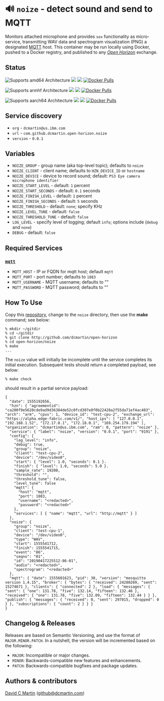 # &#128266; `noize` - detect sound and send to MQTT

Monitors attached microphone and provides `sox` functionality as micro-service, transmitting WAV data and spectrogram visualization (PNG) a designated [MQTT][mqtt-org] host.  This container may be run locally using Docker, pushed to a Docker registry, and published to any [_Open Horizon_][open-horizon] exchange.

[mqtt-org]: http://mqtt.org/
[motion-project-io]: https://motion-project.github.io/

## Status

![Supports amd64 Architecture][amd64-shield]
[![](https://images.microbadger.com/badges/image/dcmartin/amd64_com.github.dcmartin.open-horizon.noize.svg)](https://microbadger.com/images/dcmartin/amd64_com.github.dcmartin.open-horizon.noize "Get your own image badge on microbadger.com")
[![](https://images.microbadger.com/badges/version/dcmartin/amd64_com.github.dcmartin.open-horizon.noize.svg)](https://microbadger.com/images/dcmartin/amd64_com.github.dcmartin.open-horizon.noize "Get your own version badge on microbadger.com")
[![Docker Pulls][pulls-amd64]][docker-amd64]

[docker-amd64]: https://hub.docker.com/r/dcmartin/amd64_com.github.dcmartin.open-horizon.noize
[pulls-amd64]: https://img.shields.io/docker/pulls/dcmartin/amd64_com.github.dcmartin.open-horizon.noize.svg

![Supports armhf Architecture][arm-shield]
[![](https://images.microbadger.com/badges/image/dcmartin/arm_com.github.dcmartin.open-horizon.noize.svg)](https://microbadger.com/images/dcmartin/arm_com.github.dcmartin.open-horizon.noize "Get your own image badge on microbadger.com")
[![](https://images.microbadger.com/badges/version/dcmartin/arm_com.github.dcmartin.open-horizon.noize.svg)](https://microbadger.com/images/dcmartin/arm_com.github.dcmartin.open-horizon.noize "Get your own version badge on microbadger.com")
[![Docker Pulls][pulls-arm]][docker-arm]

[docker-arm]: https://hub.docker.com/r/dcmartin/arm_com.github.dcmartin.open-horizon.noize
[pulls-arm]: https://img.shields.io/docker/pulls/dcmartin/arm_com.github.dcmartin.open-horizon.noize.svg

![Supports aarch64 Architecture][arm64-shield]
[![](https://images.microbadger.com/badges/image/dcmartin/arm64_com.github.dcmartin.open-horizon.noize.svg)](https://microbadger.com/images/dcmartin/arm64_com.github.dcmartin.open-horizon.noize "Get your own image badge on microbadger.com")
[![](https://images.microbadger.com/badges/version/dcmartin/arm64_com.github.dcmartin.open-horizon.noize.svg)](https://microbadger.com/images/dcmartin/arm64_com.github.dcmartin.open-horizon.noize "Get your own version badge on microbadger.com")
[![Docker Pulls][pulls-arm64]][docker-arm64]

[docker-arm64]: https://hub.docker.com/r/dcmartin/arm64_com.github.dcmartin.open-horizon.noize
[pulls-arm64]: https://img.shields.io/docker/pulls/dcmartin/arm64_com.github.dcmartin.open-horizon.noize.svg

[arm64-shield]: https://img.shields.io/badge/aarch64-yes-green.svg
[amd64-shield]: https://img.shields.io/badge/amd64-yes-green.svg
[arm-shield]: https://img.shields.io/badge/armhf-yes-green.svg

## Service discovery
+ `org` - `dcmartin@us.ibm.com`
+ `url` - `com.github.dcmartin.open-horizon.noize`
+ `version` - `0.0.1`

## Variables
+ `NOIZE_GROUP` - group name (aka top-level topic); defaults to `noize`
+ `NOIZE_CLIENT` - client name; defaults to `HZN_DEVICE_ID` or `hostname`
+ `NOIZE_DEVICE` - device to record sound; default: `PS3 Eye camera microphone identifier`
+ `NOIZE_START_LEVEL` - default: `1` percent
+ `NOIZE_START_SECONDS` - default: `0.1` seconds
+ `NOIZE_FINISH_LEVEL` - default: `1` percent
+ `NOIZE_FINISH_SECONDS` - default: `5` seconds
+ `NOIZE_THRESHOLD` - default: `none`; specify KHz
+ `NOIZE_LEVEL_TUNE` - default: `false`
+ `NOIZE_THRESHOLD_TUNE` - default: `false`
+ `LOG_LEVEL` - specify level of logging; default `info`; options include (`debug` and `none`)
+ `DEBUG` - default: `false`

## Required Services

### [`mqtt`](https://github.com/dcmartin/open-horizon/blob/beta/mqtt/README.md)
+ `MQTT_HOST` - IP or FQDN for mqtt host; default `mqtt`
+ `MQTT_PORT` - port number; defaults to `1883`
+ `MQTT_USERNAME` - MQTT username; defaults to ""
+ `MQTT_PASSWORD` - MQTT password; defaults to ""

## How To Use
Copy this [repository][repository], change to the `noize` directory, then use the **make** command; see below:

```
% mkdir ~/gitdir
% cd ~/gitdir
% git clone http://github.com/dcmartin/open-horizon
% cd open-horizon/noize
% make
...
```

The `noize` value will initially be incomplete until the service completes its initial execution.  Subsequent tests should return a completed payload, see below:

```
% make check
```

should result in a partial service payload:

```
{   
  "date": 1555192656,
  "hzn": { "agreementid": "ca200f9e5620cde9ad9d36384de52c0fcd307e8f0b22428a2f55da71ef4ac403", "arch": "arm", "cpus": 1, "device_id": "test-cpu-2", "exchange_url": "https://alpha.edge-fabric.com/v1/", "host_ips": [ "127.0.0.1", "192.168.1.52", "172.17.0.1", "172.18.0.1", "169.254.179.194" ], "organization": "dcmartin@us.ibm.com", "ram": 0, "pattern": "noize" },
  "service": { "label": "noize", "version": "0.0.1", "port": "9191" },
  "config": {
    "log_level": "info",
    "debug": true,
    "group": "noize",
    "client": "test-cpu-2",
    "device": "/dev/video0",
    "start": { "level": 1.0, "seconds": 0.1 }.
    "finish": { "level": 1.0, "seconds": 5.0 }.
    "sample_rate": 19200,
    "threshold": "",
    "threshold_tune": false,
    "level_tune": false
    "mqtt": {
      "host": "mqtt",
      "port": 1883,
      "username": "<redacted>",
      "password": "<redacted>"
    },
    "services": [ { "name": "mqtt", "url": "http://mqtt" } ]
  },  
  "noize": {
    "group": "noize",
    "client": "test-cpu-1",
    "device": "/dev/video0",
    "type": "WAV",
    "start": 1555541712,
    "finish": 1555541715,
    "event": "86",
    "seqno": "01",
    "id": "20190417225512-86-01",
    "audio": "<redacted>",
    "spectrogram": "<redacted>"
  },
  "mqtt": { "date": 1555601623, "pid": 30, "version": "mosquitto version 1.4.15", "broker": { "bytes": { "received": 24280269, "sent": 15274671 }, "clients": { "connected": 2 }, "load": { "messages": { "sent": { "one": 131.78, "five": 132.14, "fifteen": 132.46 }, "received": { "one": 131.78, "five": 132.09, "fifteen": 132.44 } } }, "publish": { "messages": { "received": 0, "sent": 297015, "dropped": 0 } }, "subscriptions": { "count": 2 } } }
}
```

## Changelog & Releases

Releases are based on Semantic Versioning, and use the format
of ``MAJOR.MINOR.PATCH``. In a nutshell, the version will be incremented
based on the following:

- ``MAJOR``: Incompatible or major changes.
- ``MINOR``: Backwards-compatible new features and enhancements.
- ``PATCH``: Backwards-compatible bugfixes and package updates.

## Authors & contributors

[David C Martin][dcmartin] (github@dcmartin.com)

[userinput]: https://github.com/dcmartin/open-horizon/blob/master/noize/userinput.json
[service-json]: https://github.com/dcmartin/open-horizon/blob/master/noize/service.json
[build-json]: https://github.com/dcmartin/open-horizon/blob/master/noize/build.json
[dockerfile]: https://github.com/dcmartin/open-horizon/blob/master/noize/Dockerfile


[dcmartin]: https://github.com/dcmartin
[edge-fabric]: https://console.test.cloud.ibm.com/docs/services/edge-fabric/getting-started.html
[edge-install]: https://console.test.cloud.ibm.com/docs/services/edge-fabric/adding-devices.html
[edge-slack]: https://ibm-appsci.slack.com/messages/edge-fabric-users/
[ibm-apikeys]: https://console.bluemix.net/iam/#/apikeys
[ibm-registration]: https://console.bluemix.net/registration/
[issue]: https://github.com/dcmartin/open-horizon/issues
[macos-install]: http://pkg.bluehorizon.network/macos
[open-horizon]: http://github.com/open-horizon/
[repository]: https://github.com/dcmartin/open-horizon
[setup]: https://github.com/dcmartin/open-horizon/blob/master/setup/README.md
